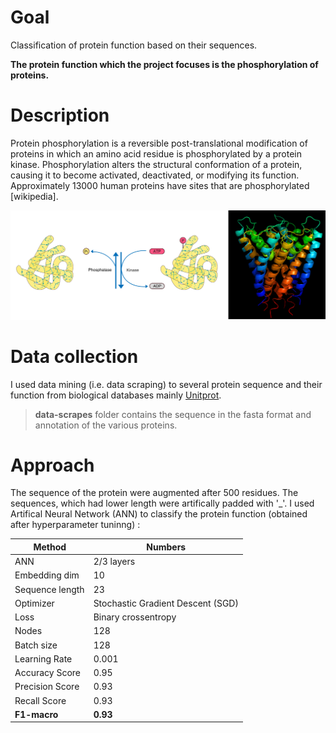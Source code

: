 # Goal
Classification of protein function based on their sequences. 

**The protein function  which the project focuses is the phosphorylation of proteins.**

# Description 
Protein phosphorylation is a reversible post-translational modification of proteins in which an amino acid residue is phosphorylated by a protein kinase. Phosphorylation alters the structural conformation of a protein, causing it to become activated, deactivated, or modifying its function. Approximately 13000 human proteins have sites that are phosphorylated [wikipedia].

![Protein phosphorylation ](./picture/title.png)

# Data collection

I used data mining (i.e. data scraping) to several protein sequence and their function from biological databases mainly [Unitprot](https://www.uniprot.org/uniprot/P03960).

>**data-scrapes** folder contains the sequence in the fasta format and annotation of the various proteins.

# Approach 
The sequence of the protein were augmented after 500 residues. The sequences, which had lower length were artifically padded with '_'.
I used Artifical Neural Network (ANN) to classify the protein function (obtained after hyperparameter tuninng) :  

|     Method    |   Numbers
| ------------- | ------------- |
|      ANN    | 2/3  layers |
| Embedding dim  | 10      |
| Sequence length | 23 |
| Optimizer     | Stochastic Gradient Descent (SGD)   |
| Loss | Binary crossentropy | 
| Nodes | 128|
|Batch size | 128 |
|Learning Rate | 0.001 |
|Accuracy Score | 0.95 |
|Precision Score | 0.93|
|Recall Score | 0.93|
|**F1-macro**| **0.93**|


